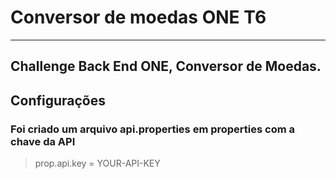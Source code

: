 # Conversor de moedas ONE T6
___ 

## Challenge Back End ONE, Conversor de Moedas.

## Configurações
### Foi criado um arquivo api.properties em properties com a chave da API
>prop.api.key = YOUR-API-KEY